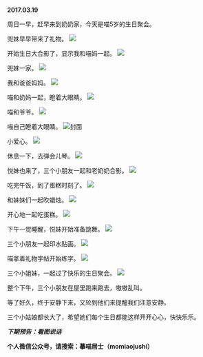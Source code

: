 
          
**2017.03.19**

周日一早，赶早来到奶奶家，今天是喵5岁的生日聚会。

兜妹早早带来了礼物。
![](https://pic1.zhimg.com/v2-26756a7c110de991bc321e2d15d79260.jpg)


开始生日大合影了，显示我和喵妈一起。
![](https://pic2.zhimg.com/v2-e47d872842c7910184bf637557a8f3e2.jpg)


兜妹一家。
![](https://pic3.zhimg.com/v2-2a58f74fff8a45128ce5265085919960.jpg)


我和爸爸妈妈。
![](https://pic4.zhimg.com/v2-75c5c8130a0bc801609febd9993a44be.jpg)


喵和奶妈一起，瞪着大眼睛。
![](https://pic4.zhimg.com/v2-0cdaca210b57e5dffa0abab0c0bdaa73.jpg)


喵和爷爷。
![](https://pic2.zhimg.com/v2-1acef2930c45d5aea090215e93d108f3.jpg)


喵自己瞪着大眼睛。
![](https://pic3.zhimg.com/v2-278209ede374618490b39e9447804081.jpg)封面


小爱心。
![](https://pic2.zhimg.com/v2-652e987fe29aced582153bf5e491a2f3.jpg)


休息一下，去弹会儿琴。
![](https://pic4.zhimg.com/v2-282bb2dd987728c81e9c48678fa1c196.jpg)


悦妹也来了，三个小朋友一起和老奶奶合影。
![](https://pic2.zhimg.com/v2-769f605bdcc5fd1cfaad185325050d17.jpg)


吃完午饭，到了蛋糕时刻了。
![](https://pic1.zhimg.com/v2-9e96d48a3f26f86d67297e64f37d1e10.jpg)


和妹妹们一起吹蜡烛。
![](https://pic2.zhimg.com/v2-1339cd562f9ca4473d49872fde2695e3.jpg)


开心地一起吃蛋糕。
![](https://pic4.zhimg.com/v2-f234407e0d3a0389f1c0e4d53d2da3c3.jpg)


下午一觉睡醒，悦妹开始准备跳舞。
![](https://pic4.zhimg.com/v2-d0a8706c5277aea31f304b23a699c264.jpg)


三个小朋友一起印水贴画。
![](https://pic2.zhimg.com/v2-67125ebe217d6bf5c19ca7ce25828289.jpg)


喵拿着礼物字帖开始练字。
![](https://pic1.zhimg.com/v2-ee9badd104ea5c4cceb3df3f8df04e54.jpg)


三个小姐妹，一起过了快乐的生日聚会。
![](https://pic4.zhimg.com/v2-3e308895c86c24b0e39f847406cd225b.jpg)


整个下午，三个小朋友在屋里跑来跑去，嗷嗷乱叫。

等了好久，终于安静下来，又轮到他们来提醒我们注意安静。

三个小姑娘都长大了，希望她们每个生日都能这样开开心心，快快乐乐。


***下期预告：看图说话***


**个人微信公众号，请搜索：摹喵居士（momiaojushi）**

        